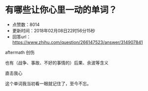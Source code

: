 # 有哪些让你心里一动的单词？
- 点赞数：8014
- 更新时间：2018年02月08日22时56分15秒
- 回答url：https://www.zhihu.com/question/266147523/answer/314907841
<body>
 <p data-pid="qeNgxdzp">aftermath 创伤</p>
 <p data-pid="O6TsEZDf">也有（战争、事故、不好的事情的）后果、余波等含义</p>
 <p data-pid="F9Hp78TS">直击我心</p>
 <p data-pid="sfxdeLFU">这个单词我当初看一眼就记住了，至今不忘。</p>
</body>